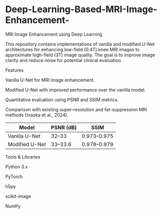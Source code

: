 # Deep-Learning-Based-MRI-Image-Enhancement-

MRI Image Enhancement using Deep Learning

This repository contains implementations of vanilla and modified U-Net architectures for enhancing low-field (0.4T) knee MRI images to approximate high-field (3T) image quality. The goal is to improve image clarity and reduce noise for potential clinical evaluation.

Features

Vanilla U-Net for MRI image enhancement.

Modified U-Net with improved performance over the vanilla model.

Quantitative evaluation using PSNR and SSIM metrics.

Comparison with existing super-resolution and fat-suppression MRI methods (Inaoka et al., 2024).

| Model          | PSNR (dB) | SSIM        |
| -------------- | --------- | ----------- |
| Vanilla U-Net  | 32–33     | 0.973–0.975 |
| Modified U-Net | 33–33.6   | 0.978–0.979 |


Tools & Libraries

Python 3.x

PyTorch

h5py

scikit-image

NumPy
